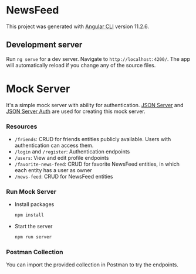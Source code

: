 # NewsFeed

This project was generated with [Angular CLI](https://github.com/angular/angular-cli) version 11.2.6.

## Development server

Run `ng serve` for a dev server. Navigate to `http://localhost:4200/`. The app will automatically reload if you change any of the source files.

# Mock Server

It's a simple mock server with ability for authentication. [JSON Server](https://github.com/typicode/json-server) and [JSON Server Auth](https://github.com/jeremyben/json-server-auth) are used for creating this mock server.


### Resources

- `/friends`: CRUD for friends entities publicly available. Users with authentication can access them.
- `/login` and `/register`: Authentication endpoints
- `/users`: View and edit profile endpoints
- `/favorite-news-feed`: CRUD for favorite NewsFeed entities, in which each entity has a user as owner
- `/news-feed`: CRUD for NewsFeed entities



### Run Mock Server

- Install packages

    ```bash
    npm install
    ```

- Start the server

    ```bash
    npm run server
    ```


### Postman Collection

You can import the provided collection in Postman to try the endpoints.
